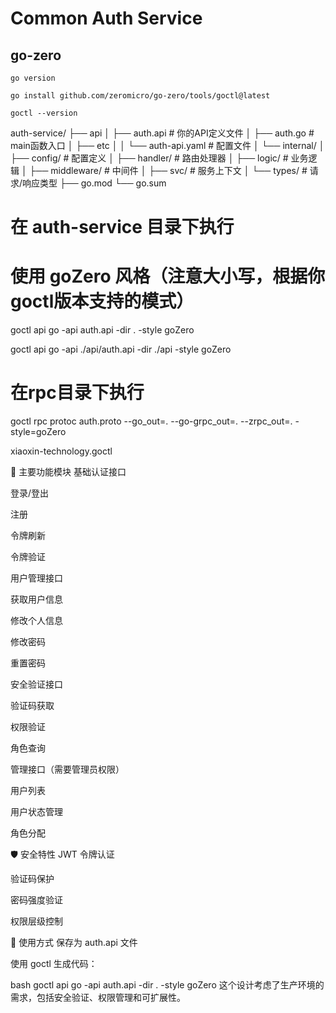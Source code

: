 # Common Auth Service

## go-zero

```
go version

go install github.com/zeromicro/go-zero/tools/goctl@latest

goctl --version
```

auth-service/
├── api
│   ├── auth.api          # 你的API定义文件
│   ├── auth.go           # main函数入口
│   ├── etc
│   │   └── auth-api.yaml # 配置文件
│   └── internal/
│       ├── config/       # 配置定义
│       ├── handler/      # 路由处理器
│       ├── logic/        # 业务逻辑
│       ├── middleware/   # 中间件
│       ├── svc/          # 服务上下文
│       └── types/        # 请求/响应类型
├── go.mod
└── go.sum

# 在 auth-service 目录下执行
# 使用 goZero 风格（注意大小写，根据你goctl版本支持的模式）
goctl api go -api auth.api -dir . -style goZero

goctl api go -api ./api/auth.api -dir ./api -style goZero

# 在rpc目录下执行
goctl rpc protoc auth.proto --go_out=. --go-grpc_out=. --zrpc_out=. -style=goZero

xiaoxin-technology.goctl

🔐 主要功能模块
基础认证接口

登录/登出

注册

令牌刷新

令牌验证

用户管理接口

获取用户信息

修改个人信息

修改密码

重置密码

安全验证接口

验证码获取

权限验证

角色查询

管理接口（需要管理员权限）

用户列表

用户状态管理

角色分配

🛡️ 安全特性
JWT 令牌认证

验证码保护

密码强度验证

权限层级控制

🚀 使用方式
保存为 auth.api 文件

使用 goctl 生成代码：

bash
goctl api go -api auth.api -dir . -style goZero
这个设计考虑了生产环境的需求，包括安全验证、权限管理和可扩展性。
